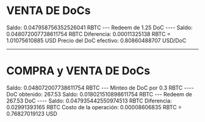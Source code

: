 # VENTA DE DoCs

Saldo: 0.047958756352526041 RBTC
--- Redeem de 1.25 DoC ----
Saldo: 0.048072007738611754 RBTC
Diferencia: 0.00011325138 RBTC = 1.01075610885 USD
Precio del DoC efectivo: 0.80860488707 USD/DoC

---

# COMPRA y VENTA DE DoCs

Saldo: 0.048072007738611754 RBTC
--- Minteo de DoC por 0.3 RBTC ----
DoC obtenido: 267.53
Saldo: 0.018021510898611754 RBTC
--- Redeem de 267.53 DoC ----
Saldo: 0.047935442550974513 RBTC
Diferencia: 0.02991393165 RBTC
Costo de la operación: 0.00008606835 RBTC = 0.76827019123 USD
